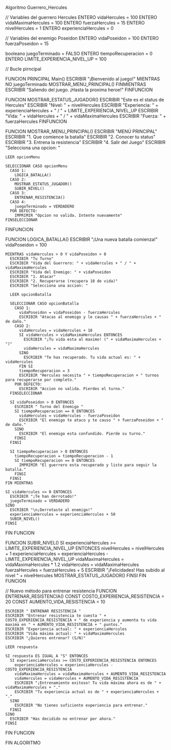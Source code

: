 Algoritmo Guerrero_Hercules
  
  // Variables del guerrero Hercules
  ENTERO vidaHercules = 100
  ENTERO vidaMaximaHercules = 100
  ENTERO fuerzaHercules = 15
  ENTERO nivelHercules = 1
  ENTERO experienciaHercules = 0

  // Variables del enemigo Poseidon
  ENTERO vidaPoseidon = 100
  ENTERO fuerzaPoseidon = 15

  booleano juegoTerminado = FALSO
  ENTERO tiempoRecuperacion = 0
  ENTERO LIMITE_EXPERIENCIA_NIVEL_UP = 100

  // Bucle pirncipal

  FUNCION PRINCIPAL Main()
    ESCRIBIR "¡Bienvenido al juego!"
    MIENTRAS NO juegoTerminado
      MOSTRAR_MENU_PRINCIPAL()
    FINMIENTRAS
    ESCRIBIR "Saliendo del juego. ¡Hasta la proxima heroe!"
  FINFUNCION

  FUNCION MOSTRAR_ESTATUS_JUGADOR()
    ESCRIBIR "Este es el status de Hercules"
    ESCRIBIR "Nivel: " + nivelHercules
    ESCRIBIR "Experiencia: " + experienciaHercules + " / " + LIMITE_EXPERIENCIA_NIVEL_UP
    ESCRIBIR "Vida: " + vidaHercules + " / " + vidaMaximaHercules
    ESCRIBIR "Fuerza: " + fuerzaHercules
  FINFUNCION

  FUNCION MOSTRAR_MENU_PRINCIPAL()
    ESCRIBIR "MENÚ PRINCIPAL"
    ESCRIBIR "1. Que comience la batalla"
    ESCRIBIR "2. Conocer tu status"
    ESCRIBIR "3. Entrena la resistencia"
    ESCRIBIR "4. Salir del Juego"
    ESCRIBIR "Selecciona una opcion: "

    LEER opcionMenu

    SELECCIONAR CASO opcionMenu
      CASO 1:
        LOGICA_BATALLA()
      CASO 2:
        MOSTRAR_ESTATUS_JUGADOR()
        SUBIR_NIVEL()
      CASO 3:
        ENTRENAR_RESISTENCIA()
      CASO 4:
        juegoTerminado = VERDADERO
      POR DEFECTO:
        IMPRIMIR "Opcion no valida. Intente nuevamente"
    FINSELECCIONAR
  FINFUNCION

  FUNCION LOGICA_BATALLA()
    ESCRIBIR "¡Una nueva batalla comienza!"
    vidaPoseidon = 100

    MIENTRAS vidaHercules > 0 Y vidaPoseidon > 0
      ESCRIBIR "Tu Turno"
      ESCRIBIR "Vida del Guerrero: " + vidaHercules + " / " + vidaMaximaHercules
      ESCRIBIR "Vida del Enemigo: " + vidaPoseidon
      ESCRIBIR "1. Atacar"
      ESCRIBIR "2. Recuperarse (recupera 10 de vida)"
      ESCRIBIR "Selecciona una accion: "

      LEER opcionBatalla

      SELECCIONAR CASO opcionBatalla
        CASO 1:
          vidaPoseidon = vidaPoseidon - fuerzaHercules
          ESCRIBIR "Atacas al enemigo y le causas " + fuerzaHercules + " de daño."
        CASO 2:
          vidaHercules = vidaHercules + 10
          SI vidaHercules > vidaMaximaHercules ENTONCES
            ESCRIBIR "¡Tu vida esta al maximo! (" + vidaMaximaHercules + ")"
            vidaHercules = vidaMaximaHercules
          SINO
            ESCRIBIR "Te has recuperado. Tu vida actual es: " + vidaHercules
          FIN SI
          tiempoRecuperacion = 3
          ESCRIBIR "Hercules necesita " + tiempoRecuperacion + " turnos para recuperarse por completo."
        POR DEFECTO:
          ESCRIBIR "Accion no valida. Pierdes el turno."
      FINSELECCIONAR

      SI vidaPoseidon > 0 ENTONCES
        ESCRIBIR " Turno del Enemigo "
        SI tiempoRecuperacion == 0 ENTONCES
          vidaHercules = vidaHercules - fuerzaPoseidon
          ESCRIBIR "El enemigo te ataco y te causo " + fuerzaPoseidon + " de daño."
        SINO
          ESCRIBIR "El enemigo esta confundido. Pierde su turno."
        FINSI
      FINSI

      SI tiempoRecuperacion > 0 ENTONCES
        tiempoRecuperacion = tiempoRecuperacion - 1
        SI tiempoRecuperacion == 0 ENTONCES
          IMPRIMIR "El guerrero esta recuperado y listo para seguir la batalla."
        FINSI
      FINSI
    FIN MIENTRAS

    SI vidaHercules <= 0 ENTONCES
      ESCRIBIR "¡Te han derrotado!"
      juegoTerminado = VERDADERO
    SINO
      ESCRIBIR "\n¡Derrotaste al enemigo!"
      experienciaHercules = experienciaHercules + 50
      SUBIR_NIVEL()
    FINSI
  FIN FUNCION

  FUNCION SUBIR_NIVEL()
    SI experienciaHercules >= LIMITE_EXPERIENCIA_NIVEL_UP ENTONCES
      nivelHercules = nivelHercules + 1
      experienciaHercules = experienciaHercules - LIMITE_EXPERIENCIA_NIVEL_UP
      vidaMaximaHercules = vidaMaximaHercules * 1.2
      vidaHercules = vidaMaximaHercules
      fuerzaHercules = fuerzaHercules + 5
      ESCRIBIR "¡Felicidades! Has subido al nivel " + nivelHercules
      MOSTRAR_ESTATUS_JUGADOR()
    FINSI
  FIN FUNCION

  // Nuevo método para entrenar resistencia
  FUNCION ENTRENAR_RESISTENCIA()
    CONST COSTO_EXPERIENCIA_RESISTENCIA = 20
    CONST AUMENTO_VIDA_RESISTENCIA = 10

    ESCRIBIR " ENTRENAR RESISTENCIA "
    ESCRIBIR "Entrenar resistencia te cuesta " + COSTO_EXPERIENCIA_RESISTENCIA + " de experiencia y aumenta tu vida maxima en " + AUMENTO_VIDA_RESISTENCIA + " puntos."
    ESCRIBIR "Experiencia actual: " + experienciaHercules
    ESCRIBIR "Vida máxima actual: " + vidaMaximaHercules
    ESCRIBIR "¿Quieres entrenar? (S/N)"

    LEER respuesta

    SI respuesta ES IGUAL A "S" ENTONCES
      SI experienciaHercules >= COSTO_EXPERIENCIA_RESISTENCIA ENTONCES
        experienciaHercules = experienciaHercules - COSTO_EXPERIENCIA_RESISTENCIA
        vidaMaximaHercules = vidaMaximaHercules + AUMENTO_VIDA_RESISTENCIA
        vidaHercules = vidaHercules + AUMENTO_VIDA_RESISTENCIA
        ESCRIBIR "¡Entrenamiento exitoso! Tu vida máxima ahora es de " + vidaMaximaHercules + "."
        ESCRIBIR "Tu experiencia actual es de " + experienciaHercules + "."
      SINO
        ESCRIBIR "No tienes suficiente experiencia para entrenar."
      FINSI
    SINO
      ESCRIBIR "Has decidido no entrenar por ahora."
    FINSI
  FIN FUNCION

FIN ALGORITMO
